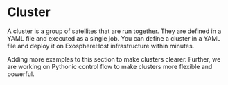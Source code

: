 # Cluster
A cluster is a group of satellites that are run together. They are defined in a YAML file and executed as a single job. You can define a cluster in a YAML file and deploy it on ExosphereHost infrastructure within minutes.

Adding more examples to this section to make clusters clearer. Further, we are working on Pythonic control flow to make clusters more flexible and powerful.